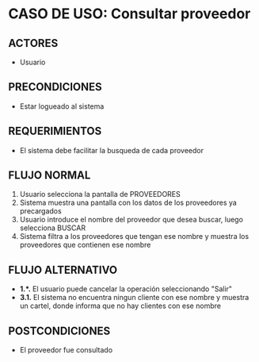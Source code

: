 # CASO DE USO: Consultar proveedor

## ACTORES
- Usuario

## PRECONDICIONES
- Estar logueado al sistema

## REQUERIMIENTOS
- El sistema debe facilitar la busqueda de cada proveedor

## FLUJO NORMAL
1. Usuario selecciona la pantalla de PROVEEDORES
2. Sistema muestra una pantalla con los datos de los proveedores ya precargados
3. Usuario introduce el nombre del proveedor que desea buscar, luego selecciona BUSCAR
4. Sistema filtra a los proveedores que tengan ese nombre y muestra los proveedores que contienen ese nombre

## FLUJO ALTERNATIVO
- **1.*.**  El usuario puede cancelar la operación seleccionando "Salir"
- **3.1.** El sistema no encuentra ningun cliente con ese nombre y muestra un cartel, donde informa que no hay clientes con ese nombre

## POSTCONDICIONES
- El proveedor fue consultado
